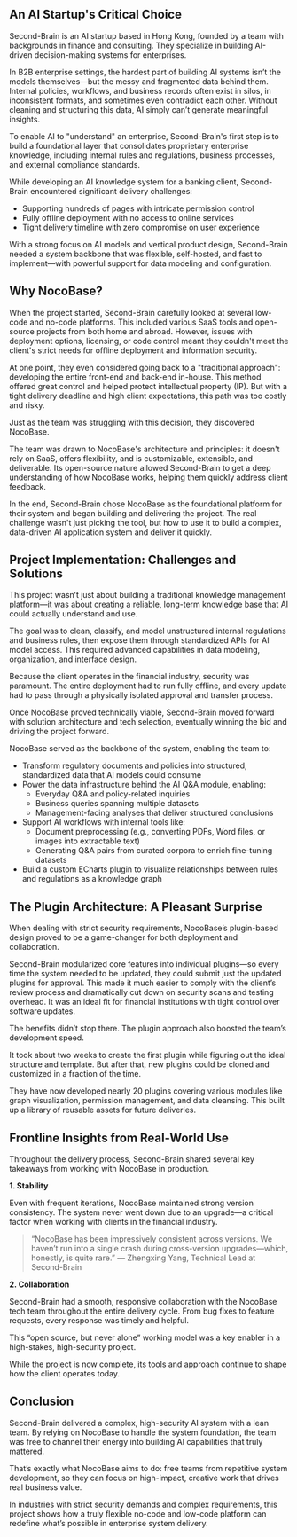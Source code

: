## An AI Startup's Critical Choice

Second-Brain is an AI startup based in Hong Kong, founded by a team with backgrounds in finance and consulting. They specialize in building AI-driven decision-making systems for enterprises.

In B2B enterprise settings, the hardest part of building AI systems isn’t the models themselves—but the messy and fragmented data behind them. Internal policies, workflows, and business records often exist in silos, in inconsistent formats, and sometimes even contradict each other. Without cleaning and structuring this data, AI simply can’t generate meaningful insights.

To enable AI to "understand" an enterprise, Second-Brain's first step is to build a foundational layer that consolidates proprietary enterprise knowledge, including internal rules and regulations, business processes, and external compliance standards.

While developing an AI knowledge system for a banking client, Second-Brain encountered significant delivery challenges:

* Supporting hundreds of pages with intricate permission control
* Fully offline deployment with no access to online services
* Tight delivery timeline with zero compromise on user experience

With a strong focus on AI models and vertical product design, Second-Brain needed a system backbone that was flexible, self-hosted, and fast to implement—with powerful support for data modeling and configuration.

## Why NocoBase?

When the project started, Second-Brain carefully looked at several low-code and no-code platforms. This included various SaaS tools and open-source projects from both home and abroad. However, issues with deployment options, licensing, or code control meant they couldn't meet the client's strict needs for offline deployment and information security.

At one point, they even considered going back to a "traditional approach": developing the entire front-end and back-end in-house. This method offered great control and helped protect intellectual property (IP). But with a tight delivery deadline and high client expectations, this path was too costly and risky.

Just as the team was struggling with this decision, they discovered NocoBase.

The team was drawn to NocoBase's architecture and principles: it doesn't rely on SaaS, offers flexibility, and is customizable, extensible, and deliverable. Its open-source nature allowed Second-Brain to get a deep understanding of how NocoBase works, helping them quickly address client feedback.

In the end, Second-Brain chose NocoBase as the foundational platform for their system and began building and delivering the project. The real challenge wasn't just picking the tool, but how to use it to build a complex, data-driven AI application system and deliver it quickly.

## Project Implementation: Challenges and Solutions

This project wasn’t just about building a traditional knowledge management platform—it was about creating a reliable, long-term knowledge base that AI could actually understand and use.

The goal was to clean, classify, and model unstructured internal regulations and business rules, then expose them through standardized APIs for AI model access. This required advanced capabilities in data modeling, organization, and interface design.

Because the client operates in the financial industry, security was paramount. The entire deployment had to run fully offline, and every update had to pass through a physically isolated approval and transfer process.

Once NocoBase proved technically viable, Second-Brain moved forward with solution architecture and tech selection, eventually winning the bid and driving the project forward.

NocoBase served as the backbone of the system, enabling the team to:

* Transform regulatory documents and policies into structured, standardized data that AI models could consume
* Power the data infrastructure behind the AI Q&A module, enabling:
  * Everyday Q&A and policy-related inquiries
  * Business queries spanning multiple datasets
  * Management-facing analyses that deliver structured conclusions
* Support AI workflows with internal tools like:
  * Document preprocessing (e.g., converting PDFs, Word files, or images into extractable text)
  * Generating Q&A pairs from curated corpora to enrich fine-tuning datasets
* Build a custom ECharts plugin to visualize relationships between rules and regulations as a knowledge graph

## The Plugin Architecture: A Pleasant Surprise

When dealing with strict security requirements, NocoBase’s plugin-based design proved to be a game-changer for both deployment and collaboration.

Second-Brain modularized core features into individual plugins—so every time the system needed to be updated, they could submit just the updated plugins for approval. This made it much easier to comply with the client’s review process and dramatically cut down on security scans and testing overhead. It was an ideal fit for financial institutions with tight control over software updates.

The benefits didn’t stop there. The plugin approach also boosted the team’s development speed.

It took about two weeks to create the first plugin while figuring out the ideal structure and template. But after that, new plugins could be cloned and customized in a fraction of the time.

They have now developed nearly 20 plugins covering various modules like graph visualization, permission management, and data cleansing. This built up a library of reusable assets for future deliveries.

## Frontline Insights from Real-World Use

Throughout the delivery process, Second-Brain shared several key takeaways from working with NocoBase in production.

**1. Stability**

Even with frequent iterations, NocoBase maintained strong version consistency. The system never went down due to an upgrade—a critical factor when working with clients in the financial industry.

> “NocoBase has been impressively consistent across versions. We haven’t run into a single crash during cross-version upgrades—which, honestly, is quite rare.”  — Zhengxing Yang, Technical Lead at Second-Brain

**2. Collaboration**

Second-Brain had a smooth, responsive collaboration with the NocoBase tech team throughout the entire delivery cycle. From bug fixes to feature requests, every response was timely and helpful.

This “open source, but never alone” working model was a key enabler in a high-stakes, high-security project.

While the project is now complete, its tools and approach continue to shape how the client operates today.

## Conclusion

Second-Brain delivered a complex, high-security AI system with a lean team. By relying on NocoBase to handle the system foundation, the team was free to channel their energy into building AI capabilities that truly mattered.

That’s exactly what NocoBase aims to do: free teams from repetitive system development, so they can focus on high-impact, creative work that drives real business value.

In industries with strict security demands and complex requirements, this project shows how a truly flexible no-code and low-code platform can redefine what’s possible in enterprise system delivery.

